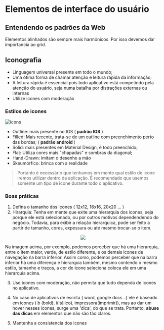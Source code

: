 # Elementos de interface do usuário

## Entendendo os padrões da Web

Elementos alinhados são sempre mais harmônicos. Por isso devemos dar importancia ao grid.

## Iconografia

* Linguagem universal presente em todo o mundo;
* Uma ótima forma de chamar atenção e leitura rápida da informação;
* A leitura rápida é essencial pois todo aplicativo está competindo pela atenção do usuário, seja numa batalha por distrações externas ou internas
* Utilize icones com moderação

### Estilos de icones

![icons](https://user-images.githubusercontent.com/36003388/81416712-7b30d400-9120-11ea-8241-ba31879ddc73.png)

* Outline: mais presente no IOS ( **padrão IOS** )
* Filled: Mais recente, trata-se de um outline com preenchimento perto das bordas; ( **padrão android** )
* Solid: mais presentes em Material Design, é todo preenchido;
* Flat: Utiliza cores mais "chapadas" e sombras da diagonal;
* Hand-Drawn: imitam o desenho a mão
* Skeumórfico: brinca com a realidade

> Portanto é necessário que tenhamos em mente qual estilo de icone iremos utilizar dentro da aplicação. É recomendado que usemos somente um tipo de icone durante todo o aplicativo.

### Boas práticas 

1. Defina o tamanho dos icones ( 12x12, 16x16, 20x20 ... )
2. Hirarquia: Tenha em mente que exite uma hierarquia dos icones, seja porque ele está selecionado, ou por outros motivos dependendendo do negócio. Todavia, para exibir a relação hierarquica, pode ser feito a partir de tamanho, cores, expessura ou até mesmo trocar-se o item.

<p align=center> <img src="https://user-images.githubusercontent.com/36003388/81417653-e333ea00-9121-11ea-9626-7d82b20375af.png"></p>

Na imagem acima, por exemplo, podemos perceber que há uma hierarquia, entre o item maior, verde, de estilo diferente, e os demais icones de navegação na barra inferior. Assim como, podemos perceber que na barra inferior há uma diferença e hierarquia também, mesmo contendo o mesmo estilo, tamanho e traços, a cor do icone seleciona coloca ele em uma hierarquia acima.

3. Use icones com moderação, não permita que tudo dependa de icones no aplicativo.

4. No caso de aplicativos de escrita ( word, google docs ..) ele é baseado em icones ( b (bold), i(itálico), impressora(imprimir)), mas ao dar um hover nesses icones, surge uma 'dica', do que se trata. Portanto, **abuse das dicas** em elementos que não são tão claros.

5. Mantenha a consistencia dos icones
